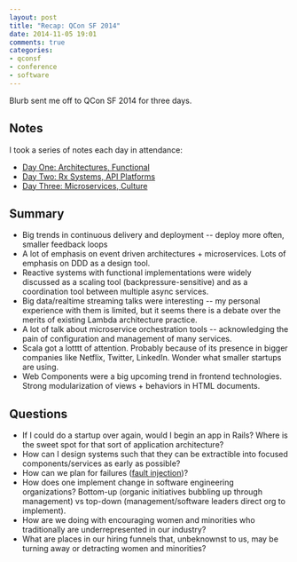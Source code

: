 ```yaml
---
layout: post
title: "Recap: QCon SF 2014"
date: 2014-11-05 19:01
comments: true
categories: 
- qconsf
- conference
- software
---
```

Blurb sent me off to QCon SF 2014 for three days.

## Notes

I took a series of notes each day in attendance:

* [Day One: Architectures, Functional](/notes/2014-11-03-qconsf-day-one.html)
* [Day Two: Rx Systems, API Platforms](/notes/2014-11-04-qconsf-day-two.html)
* [Day Three: Microservices, Culture](/notes/2014-11-05-qconsf-day-three.html)

## Summary

* Big trends in continuous delivery and deployment -- deploy more often, smaller feedback loops
* A lot of emphasis on event driven architectures + microservices. Lots of emphasis on DDD as a design tool.
* Reactive systems with functional implementations were widely discussed as a scaling tool (backpressure-sensitive) and as a coordination tool between multiple async services.
* Big data/realtime streaming talks were interesting -- my personal experience with them is limited, but it seems there is a debate over the merits of existing Lambda architecture practice.
* A lot of talk about microservice orchestration tools -- acknowledging the pain of configuration and management of many services.
* Scala got a lotttt of attention. Probably because of its presence in bigger companies like Netflix, Twitter, LinkedIn. Wonder what smaller startups are using.
* Web Components were a big upcoming trend in frontend technologies. Strong modularization of views + behaviors in HTML documents.

## Questions

* If I could do a startup over again, would I begin an app in Rails? Where is the sweet spot for that sort of application architecture?
* How can I design systems such that they can be extractible into focused components/services as early as possible?
* How can we plan for failures ([fault injection](http://en.wikipedia.org/wiki/Fault_injection))?
* How does one implement change in software engineering organizations? Bottom-up (organic initiatives bubbling up through management) vs top-down (management/software leaders direct org to implement).
* How are we doing with encouraging women and minorities who traditionally are underrepresented in our industry?
* What are places in our hiring funnels that, unbeknownst to us, may be turning away or detracting women and minorities?
